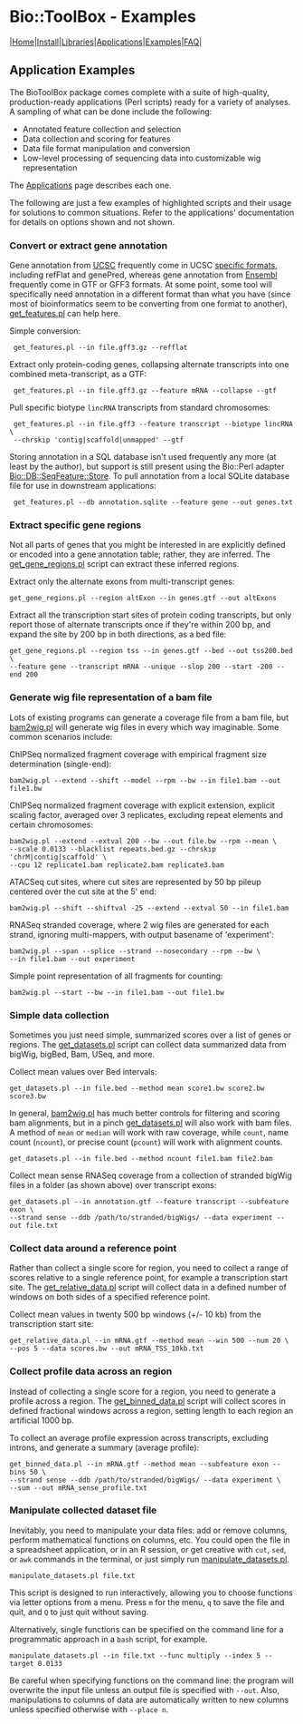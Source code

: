 # Bio::ToolBox - Examples

|[Home](ReadMe.md)|[Install](AdvancedInstallation.md)|[Libraries](Libraries.md)|[Applications](Applications.md)|[Examples](Examples.md)|[FAQ](FAQ.md)|

## Application Examples

The BioToolBox package comes complete with a suite of high-quality, production-ready 
applications (Perl scripts) ready for a variety of analyses. A sampling of what 
can be done include the following:

- Annotated feature collection and selection
- Data collection and scoring for features
- Data file format manipulation and conversion
- Low-level processing of sequencing data into customizable wig representation

The [Applications](Applications.md) page describes each one.

The following are just a few examples of highlighted scripts and their usage for 
solutions to common situations. Refer to the applications' documentation for details
on options shown and not shown.

### Convert or extract gene annotation

Gene annotation from [UCSC](http://genome.ucsc.edu) frequently come in UCSC 
[specific formats](http://genome.ucsc.edu/FAQ/FAQformat.html#format9), including
refFlat and genePred, whereas gene annotation from [Ensembl](http://ensembl.org) 
frequently come in GTF or GFF3 formats. At some point, some tool will specifically 
need annotation in a different format than what you have (since most of 
bioinformatics seem to be converting from one format to another), 
[get_features.pl](apps/get_features.md) can help here.

Simple conversion:

	 get_features.pl --in file.gff3.gz --refflat

Extract only protein-coding genes, collapsing alternate transcripts into one 
combined meta-transcript, as a GTF:

	 get_features.pl --in file.gff3.gz --feature mRNA --collapse --gtf

Pull specific biotype `lincRNA` transcripts from standard chromosomes:

	 get_features.pl --in file.gff3 --feature transcript --biotype lincRNA \
	 --chrskip 'contig|scaffold|unmapped' --gtf

Storing annotation in a SQL database isn't used frequently any more (at least by
the author), but support is still present using the Bio::Perl adapter
[Bio::DB::SeqFeature::Store](https://metacpan.org/pod/Bio::DB::SeqFeature::Store).
To pull annotation from a local SQLite database file for use in downstream 
applications:

	 get_features.pl --db annotation.sqlite --feature gene --out genes.txt 

### Extract specific gene regions

Not all parts of genes that you might be interested in are explicitly defined 
or encoded into a gene annotation table; rather, they are inferred. The 
[get_gene_regions.pl](apps/get_gene_regions.md) script can 
extract these inferred regions.

Extract only the alternate exons from multi-transcript genes:

	get_gene_regions.pl --region altExon --in genes.gtf --out altExons

Extract all the transcription start sites of protein coding transcripts, but only 
report those of alternate transcripts once if they're within 200 bp, and 
expand the site by 200 bp in both directions, as a bed file:

	get_gene_regions.pl --region tss --in genes.gtf --bed --out tss200.bed \
	--feature gene --transcript mRNA --unique --slop 200 --start -200 --end 200 

### Generate wig file representation of a bam file

Lots of existing programs can generate a coverage file from a bam file, but 
[bam2wig.pl](apps/bam2wig.md) will generate wig files in 
every which way imaginable. Some common scenarios include:

ChIPSeq normalized fragment coverage with empirical fragment size determination
(single-end):

	bam2wig.pl --extend --shift --model --rpm --bw --in file1.bam --out file1.bw

ChIPSeq normalized fragment coverage with explicit extension, explicit scaling factor, 
averaged over 3 replicates, excluding repeat elements and certain chromosomes:

	bam2wig.pl --extend --extval 200 --bw --out file.bw --rpm --mean \
	--scale 0.0133 --blacklist repeats.bed.gz --chrskip 'chrM|contig|scaffold' \
	--cpu 12 replicate1.bam replicate2.bam replicate3.bam 

ATACSeq cut sites, where cut sites are represented by 50 bp pileup centered over the 
cut site at the 5' end:

	bam2wig.pl --shift --shiftval -25 --extend --extval 50 --in file1.bam

RNASeq stranded coverage, where 2 wig files are generated for each strand, 
ignoring multi-mappers, with output basename of 'experiment':

	bam2wig.pl --span --splice --strand --nosecondary --rpm --bw \
	--in file1.bam --out experiment

Simple point representation of all fragments for counting:

	bam2wig.pl --start --bw --in file1.bam --out file1.bw

### Simple data collection

Sometimes you just need simple, summarized scores over a list of genes or regions. 
The [get_datasets.pl](apps/get_datasets.md) script can collect 
data summarized data from bigWig, bigBed, Bam, USeq, and more.

Collect mean values over Bed intervals:

	get_datasets.pl --in file.bed --method mean score1.bw score2.bw score3.bw

In general, [bam2wig.pl](apps/bam2wig.md) has much better 
controls for filtering and scoring bam alignments, but in a pinch 
[get_datasets.pl](apps/get_datasets.md)
will also work with bam files. A method of `mean` or `median` will work with 
raw coverage, while `count`, name count (`ncount`), or precise count (`pcount`) 
will work with alignment counts.

	get_datasets.pl --in file.bed --method ncount file1.bam file2.bam

Collect mean sense RNASeq coverage from a collection of stranded bigWig files in 
a folder (as shown above) over transcript exons:

	get_datasets.pl --in annotation.gtf --feature transcript --subfeature exon \
	--strand sense --ddb /path/to/stranded/bigWigs/ --data experiment --out file.txt
    
### Collect data around a reference point

Rather than collect a single score for region, you need to collect a range of scores 
relative to a single reference point, for example a transcription start site.
The [get_relative_data.pl](apps/get_relative_data.md) script will 
collect data in a defined number of windows on both sides of a specified reference 
point.

Collect mean values in twenty 500 bp windows (+/- 10 kb) from the transcription 
start site:

	get_relative_data.pl --in mRNA.gtf --method mean --win 500 --num 20 \
	--pos 5 --data scores.bw --out mRNA_TSS_10kb.txt

### Collect profile data across an region

Instead of collecting a single score for a region, you need to generate a profile 
across a region. The [get_binned_data.pl](apps/get_binned_data.md)
script will collect scores in defined fractional windows across a region, setting 
length to each region an artificial 1000 bp. 

To collect an average profile expression across transcripts, excluding introns, 
and generate a summary (average profile):

	get_binned_data.pl --in mRNA.gtf --method mean --subfeature exon --bins 50 \
	--strand sense --ddb /path/to/stranded/bigWigs/ --data experiment \
	--sum --out mRNA_sense_profile.txt

### Manipulate collected dataset file

Inevitably, you need to manipulate your data files: add or remove columns, perform 
mathematical functions on columns, etc. You could open the file in a spreadsheet 
application, or in an R session, or get creative with `cut`, `sed`, or `awk` commands 
in the terminal, or just simply run 
[manipulate_datasets.pl](apps/manipulate_datasets.md).

	manipulate_datasets.pl file.txt

This script is designed to run interactively, allowing you to choose functions via 
letter options from a menu. Press `m` for the menu, `q` to save the file and quit, 
and `Q` to just quit without saving. 

Alternatively, single functions can be specified on the command line for a
programmatic approach in a `bash` script, for example. 

	manipulate_datasets.pl --in file.txt --func multiply --index 5 --target 0.0133

Be careful when specifying functions on the command line: the program will overwrite
the input file unless an output file is specified with `--out`. Also, manipulations
to columns of data are automatically written to new columns unless specified otherwise
with `--place n`.


